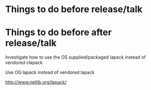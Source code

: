 # Things to do before release/talk

# Things to do before after release/talk

Investigate how to use the OS supplied/packaged lapack instead of vendored
clapack

Use OG lapack instead of vendored lapack

http://www.netlib.org/lapack/
